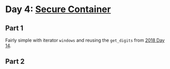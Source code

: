 # Day 4: [Secure Container](https://adventofcode.com/2019/day/4)

## Part 1

Fairly simple with iterator `windows` and reusing the `get_digits` from [2018 Day 14](../../2018/day14/README.md).

## Part 2

